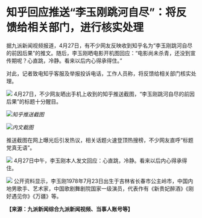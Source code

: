 # 知乎回应推送“李玉刚跳河自尽”：将反馈给相关部门，进行核实处理

据九派新闻视频报道，4月27日，有不少网友反映收到知乎名为“李玉刚跳河自尽的前因后果”的推文。随后，李玉刚晒电影开机图回应：“电影尚未杀青，还没到宣传期呢？心直跳，冷静。看来以后内心得承得住。”

对此，记者致电知乎客服及举报投诉电话，工作人员称，将反馈给相关部门核实处理。

![](https://inews.gtimg.com/om_bt/OHPYu_XDr7vOsSidr3f14wqkttdl_Am_Y1Mx60rC51gD4AA/1000)
4月27日，不少网友晒出手机上收到的知乎推送截图，“李玉刚跳河自尽的前因后果”的标题十分醒目。

![](https://inews.gtimg.com/news_bt/OGQ-JJogwZnWbuiTZtUFqRnxgADwLqaNT_4zY2pHFooiwAA/1000)_知乎推送截图_

![](https://inews.gtimg.com/om_bt/OQMtRMFQmLwq9rq516lhH3kJ-52h-93-Wb4tCbAlYuvJwAA/1000)_内文截图_

推送截图在网上曝光后引发热议，相关话题火速登顶热搜榜，不少网友直呼“标题党真无语”。

![](https://inews.gtimg.com/om_bt/O1a5b1gkEnCI6ZXQM3ENEpDN9NU2FOEUI4i9HLoW7RHkIAA/1000)
4月27日中午，李玉刚本人发文回应：心直跳，冷静。看来以后内心得承得住。

![](https://inews.gtimg.com/om_bt/Or43DiL2SlO3NgxUEbY7SodDXOiRUdJbfiqxLXL78E6TsAA/1000)
公开资料显示，李玉刚1978年7月23日出生于吉林省长春市公主岭市，中国内地男歌手、艺术家，中国歌剧舞剧院国家一级演员，代表作有《新贵妃醉酒》《刚好遇见你》《万疆》等。

**【来源：九派新闻综合九派新闻视频、当事人账号等】**

